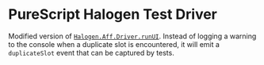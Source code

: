 # PureScript Halogen Test Driver

Modified version of [`Halogen.Aff.Driver.runUI`][runUI]. Instead of
logging a warning to the console when a duplicate slot is encountered, it will
emit a `duplicateSlot` event that can be captured by tests.

[runUI]: https://github.com/purescript-halogen/purescript-halogen/blob/23225596473898744a6cb84fde2791aa6fe8a66a/src/Halogen/Aff/Driver.purs#L108-L113
